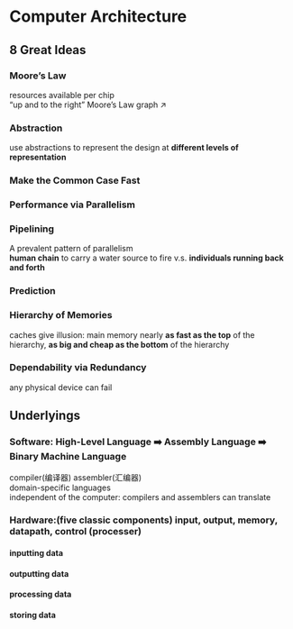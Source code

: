 # Computer Architecture
## 8 Great Ideas
### Moore’s Law 
resources available per chip  
“up and to the right” Moore’s Law graph ↗️  
### Abstraction 
use abstractions to represent the design at **different levels of representation**  
### Make the Common Case Fast 
### Performance via Parallelism 
### Pipelining
A prevalent pattern of parallelism  
**human chain** to carry a water
source to fire v.s. **individuals running back and forth**  
### Prediction  
### Hierarchy of Memories
caches give illusion: main memory nearly **as fast as the top** of the hierarchy, **as big and cheap as the bottom** of the hierarchy  
### Dependability via Redundancy
any physical device can fail 
## Underlyings
### Software: High-Level Language ➡️ Assembly Language ➡️ Binary Machine Language
compiler(编译器) assembler(汇编器)  
domain-specific languages  
independent of the computer: compilers and assemblers can translate  
### Hardware:(five classic components) input, output, memory, __datapath__, __control__ (__processer__) 
#### inputting data
#### outputting data
#### processing data
#### storing data




